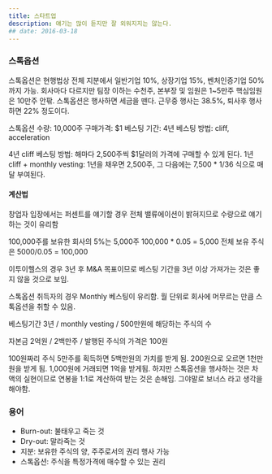 ```yaml
---
title: 스타트업
description: 얘기는 많이 듣지만 잘 외워지지는 않는다.
## date: 2016-03-18
---
```


### 스톡옵션

스톡옵션은 현행법상 전체 지분에서 일반기업 10%, 상장기업 15%, 벤처인증기업 50%까지 가능.
회사마다 다르지만 팀장 이하는 수천주, 본부장 및 임원은 1~5만주 핵심임원은 10만주 안팎.
스톡옵션은 행사하면 세금을 뗀다. 근무중 행사는 38.5%, 퇴사후 행사하면 22% 정도이다.

스톡옵션 수량: 10,000주
구매가격: $1
베스팅 기간: 4년
베스팅 방법: cliff, acceleration

4년 cliff 베스팅 방법: 해마다 2,500주씩 $1달러의 가격에 구매할 수 있게 된다.
1년 cliff + monthly vesting: 1년을 채우면 2,500주, 그 다음에는 7,500 * 1/36 식으로 매달 부여된다.

#### 계산법

창업자 입장에서는 퍼센트를 얘기할 경우 전체 밸류에이션이 밝혀지므로 수량으로 얘기하는 것이 유리함

100,000주를 보유한 회사의 5%는 5,000주
100,000 * 0.05 = 5,000
전체 보유 주식은 5000/0.05 = 100,000

이투이헬스의 경우 3년 후 M&A 목표이므로 베스팅 기간을 3년 이상 가져가는 것은 좋지 않을 것으로 보임.

스톡옵션 취득자의 경우 Monthly 베스팅이 유리함. 월 단위로 회사에 머무르는 만큼 스톡옵션을 취할 수 있음.

베스팅기간 3년 / monthly vesting / 500만원에 해당하는 주식의 수

자본금 2억원 / 2백만주 / 발행된 주식의 가격은 100원

100원짜리 주식 5만주를 획득하면 5백만원의 가치를 받게 됨.
200원으로 오르면 1천만원을 받게 됨.
1,000원에 거래되면 1억을 받게됨.
하지만 스톡옵션을 행사하는 것은 차액의 실현이므로 연봉을 1:1로 계산하여 받는 것은 손해임.
그야말로 보너스 라고 생각을 해야함.

### 용어

* Burn-out: 불태우고 죽는 것
* Dry-out: 말라죽는 것
* 지분: 보유한 주식의 양, 주주로서의 권리 행사 가능
* 스톡옵션: 주식을 특정가격에 매수할 수 있는 권리

